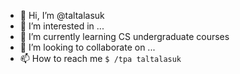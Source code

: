 - 👋 Hi, I’m @taltalasuk
- 👀 I’m interested in ...
- 🌱 I’m currently learning CS undergraduate courses
- 💞️ I’m looking to collaborate on ...
- 📫 How to reach me `$ /tpa taltalasuk`

<!---
taltalasuk/taltalasuk is a ✨ special ✨ repository because its `README.md` (this file) appears on your GitHub profile.
You can click the Preview link to take a look at your changes.
--->
